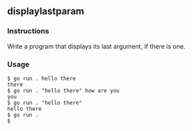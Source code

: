 ## displaylastparam

### Instructions

Write a program that displays its last argument, if there is one.

### Usage

```console
$ go run . hello there
there
$ go run . "hello there" how are you
you
$ go run . "hello there"
hello there
$ go run .
$
```
